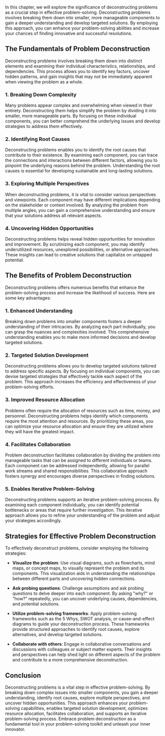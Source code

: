 
In this chapter, we will explore the significance of deconstructing problems as a crucial step in effective problem-solving. Deconstructing problems involves breaking them down into smaller, more manageable components to gain a deeper understanding and develop targeted solutions. By employing this approach, you can enhance your problem-solving abilities and increase your chances of finding innovative and successful resolutions.

The Fundamentals of Problem Deconstruction
------------------------------------------

Deconstructing problems involves breaking them down into distinct elements and examining their individual characteristics, relationships, and dependencies. This process allows you to identify key factors, uncover hidden patterns, and gain insights that may not be immediately apparent when viewing the problem as a whole.

### 1. Breaking Down Complexity

Many problems appear complex and overwhelming when viewed in their entirety. Deconstructing them helps simplify the problem by dividing it into smaller, more manageable parts. By focusing on these individual components, you can better comprehend the underlying issues and develop strategies to address them effectively.

### 2. Identifying Root Causes

Deconstructing problems enables you to identify the root causes that contribute to their existence. By examining each component, you can trace the connections and interactions between different factors, allowing you to pinpoint the underlying reasons behind the problem. Understanding the root causes is essential for developing sustainable and long-lasting solutions.

### 3. Exploring Multiple Perspectives

When deconstructing problems, it is vital to consider various perspectives and viewpoints. Each component may have different implications depending on the stakeholder or context involved. By analyzing the problem from multiple angles, you can gain a comprehensive understanding and ensure that your solutions address all relevant aspects.

### 4. Uncovering Hidden Opportunities

Deconstructing problems helps reveal hidden opportunities for innovation and improvement. By scrutinizing each component, you may identify underutilized resources, unexplored possibilities, or alternative approaches. These insights can lead to creative solutions that capitalize on untapped potential.

The Benefits of Problem Deconstruction
--------------------------------------

Deconstructing problems offers numerous benefits that enhance the problem-solving process and increase the likelihood of success. Here are some key advantages:

### 1. Enhanced Understanding

Breaking down problems into smaller components fosters a deeper understanding of their intricacies. By analyzing each part individually, you can grasp the nuances and complexities involved. This comprehensive understanding enables you to make more informed decisions and develop targeted solutions.

### 2. Targeted Solution Development

Deconstructing problems allows you to develop targeted solutions tailored to address specific aspects. By focusing on individual components, you can devise targeted strategies that effectively tackle each aspect of the problem. This approach increases the efficiency and effectiveness of your problem-solving efforts.

### 3. Improved Resource Allocation

Problems often require the allocation of resources such as time, money, and personnel. Deconstructing problems helps identify which components require the most attention and resources. By prioritizing these areas, you can optimize your resource allocation and ensure they are utilized where they will have the greatest impact.

### 4. Facilitates Collaboration

Problem deconstruction facilitates collaboration by dividing the problem into manageable tasks that can be assigned to different individuals or teams. Each component can be addressed independently, allowing for parallel work streams and shared responsibilities. This collaborative approach fosters synergy and encourages diverse perspectives in finding solutions.

### 5. Enables Iterative Problem-Solving

Deconstructing problems supports an iterative problem-solving process. By examining each component individually, you can identify potential bottlenecks or areas that require further investigation. This iterative approach allows you to refine your understanding of the problem and adjust your strategies accordingly.

Strategies for Effective Problem Deconstruction
-----------------------------------------------

To effectively deconstruct problems, consider employing the following strategies:

* **Visualize the problem**: Use visual diagrams, such as flowcharts, mind maps, or concept maps, to visually represent the problem and its components. This visualization aids in understanding the relationships between different parts and uncovering hidden connections.

* **Ask probing questions**: Challenge assumptions and ask probing questions to delve deeper into each component. By asking "why?" or "how?" repeatedly, you can uncover underlying causes, dependencies, and potential solutions.

* **Utilize problem-solving frameworks**: Apply problem-solving frameworks such as the 5 Whys, SWOT analysis, or cause-and-effect diagrams to guide your deconstruction process. These frameworks provide structured approaches to identify root causes, explore alternatives, and develop targeted solutions.

* **Collaborate with others**: Engage in collaborative conversations and discussions with colleagues or subject matter experts. Their insights and perspectives can help shed light on different aspects of the problem and contribute to a more comprehensive deconstruction.

Conclusion
----------

Deconstructing problems is a vital step in effective problem-solving. By breaking down complex issues into smaller components, you gain a deeper understanding, identify root causes, explore multiple perspectives, and uncover hidden opportunities. This approach enhances your problem-solving capabilities, enables targeted solution development, optimizes resource allocation, facilitates collaboration, and supports an iterative problem-solving process. Embrace problem deconstruction as a fundamental tool in your problem-solving toolkit and unleash your inner innovator.
